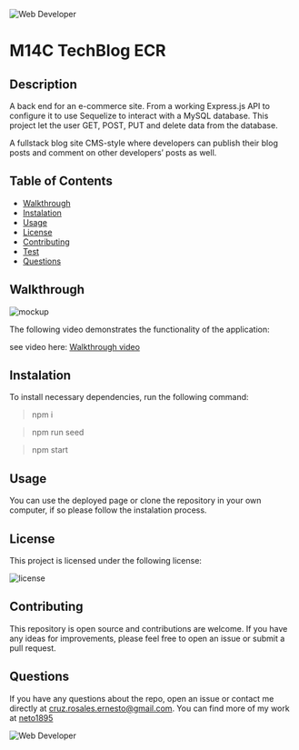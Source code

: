 


![Web Developer](https://img.shields.io/badge/bootcamp-Web%20Developer-red)
# M14C TechBlog ECR


## Description

A back end for an e-commerce site. From a working Express.js API to configure it to use Sequelize to interact with a MySQL database.
This project let the user GET, POST, PUT and delete data from the database. 

A fullstack blog site CMS-style where developers can publish their blog posts and comment on other developers’ posts as well.

## Table of Contents
- [ Walkthrough ](#walkthrough)
- [ Instalation ](#instalation)
- [ Usage ](#usage)
- [ License](#license)
- [ Contributing](#Contributing)
- [ Test ](#test)
- [ Questions ](#questions)

<a name="walkthrough"></a>

## Walkthrough


![mockup](./assets/images/mockup.png)


The following video demonstrates the functionality of the application: 

see video here: [Walkthrough video](https://drive.google.com/file/d/1tf3U3cTRwPUxOt2-epJAm3BYlVbURUdd/view)

<a name="instalation"></a>

## Instalation

To install necessary dependencies, run the following command:

> npm i

> npm run seed

>npm start

<a name="usage"></a>

## Usage

You can use the deployed page or clone the repository in your own computer, if so please follow the instalation process. 


<a name="license"></a>
  
## License
    
This project is licensed under the following license:

![license](https://img.shields.io/badge/-MIT-inactive)

<a name="Contributing"></a>

## Contributing

This repository is open source and contributions are welcome. If you have any ideas for improvements, please feel free to open an issue or submit a pull request.


<a name="questions"></a>

## Questions

If you have any questions about the repo, open an issue or contact me directly at [cruz.rosales.ernesto@gmail.com](mailto:cruz.rosales.ernesto@gmail.com). You can find more of my work at [neto1895](https://github.com/neto1895)

![Web Developer](https://img.shields.io/badge/bootcamp-Web%20Developer-red)